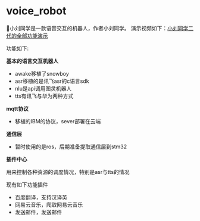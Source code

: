 # voice_robot
💖小刘同学是一款语音交互的机器人，作者小刘同学。
演示视频如下：[小刘同学二代的全部功能演示](https://www.bilibili.com/video/BV1n54y1D7Bc)

功能如下:

**基本的语言交互机器人**

 - awake移植了snowboy
 - asr移植的是讯飞asr的c语言sdk
 - nlu是api调用图灵机器人
 - tts有讯飞与华为两种方式
 

 **mqtt协议**
  - 移植的IBM的协议，sever部署在云端
  
**通信层**

 - 暂时使用的是ros，后期准备提取通信层到stm32
 
 
 **插件中心**
 
 用来控制各种资源的调度情况，特别是asr与tts的情况
 
 现有如下功能插件
 
 - 百度翻译，支持汉译英
 - 网易云音乐，爬取网易云音乐
 - 发送邮件，发送邮件

 
